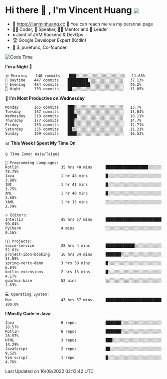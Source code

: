 # Hi there 👋 , I'm Vincent Huang ![](https://komarev.com/ghpvc/?username=Jian-Min-Huang)
- 💎 https://jianminhuang.cc 🙋 You can reach me via my personal page
- 👨‍💻 Coder, 🎤 Speaker, 👨‍🏫 Mentor and 🚀 Leader
- ♠️ Joint of JVM Backend & DevOps
- 🏆 Google Developer Expert (Kotlin)
- 💼 $_purefunc, Co-founder

<!--START_SECTION:waka-->
![Code Time](http://img.shields.io/badge/Code%20Time-748%20hrs%2044%20mins-blue)

**I'm a Night 🦉** 

```text
🌞 Morning    140 commits    ███░░░░░░░░░░░░░░░░░░░░░░   11.63% 
🌆 Daytime    447 commits    █████████░░░░░░░░░░░░░░░░   37.13% 
🌃 Evening    484 commits    ██████████░░░░░░░░░░░░░░░   40.2% 
🌙 Night      133 commits    ██░░░░░░░░░░░░░░░░░░░░░░░   11.05%

```
📅 **I'm Most Productive on Wednesday** 

```text
Monday       165 commits    ███░░░░░░░░░░░░░░░░░░░░░░   13.7% 
Tuesday      157 commits    ███░░░░░░░░░░░░░░░░░░░░░░   13.04% 
Wednesday    218 commits    ████░░░░░░░░░░░░░░░░░░░░░   18.11% 
Thursday     177 commits    ███░░░░░░░░░░░░░░░░░░░░░░   14.7% 
Friday       153 commits    ███░░░░░░░░░░░░░░░░░░░░░░   12.71% 
Saturday     135 commits    ██░░░░░░░░░░░░░░░░░░░░░░░   11.21% 
Sunday       199 commits    ████░░░░░░░░░░░░░░░░░░░░░   16.53%

```


📊 **This Week I Spent My Time On** 

```text
⌚︎ Time Zone: Asia/Taipei

💬 Programming Languages: 
Kotlin                   35 hrs 40 mins      ███████████████████░░░░░░   78.75% 
Java                     1 hr 48 mins        █░░░░░░░░░░░░░░░░░░░░░░░░   3.98% 
INI                      1 hr 41 mins        █░░░░░░░░░░░░░░░░░░░░░░░░   3.75% 
XML                      1 hr 40 mins        █░░░░░░░░░░░░░░░░░░░░░░░░   3.68% 
YAML                     1 hr 15 mins        ░░░░░░░░░░░░░░░░░░░░░░░░░   2.79%

🔥 Editors: 
IntelliJ                 45 hrs 57 mins      █████████████████████████   99.84% 
PyCharm                  4 mins              ░░░░░░░░░░░░░░░░░░░░░░░░░   0.16%

🐱‍💻 Projects: 
voice-service            28 hrs 4 mins       █████████████░░░░░░░░░░░░   52.61% 
project-ibon-booking     16 hrs 34 mins      ███████░░░░░░░░░░░░░░░░░░   31.05% 
spring-vertx-demo        3 hrs 39 mins       █░░░░░░░░░░░░░░░░░░░░░░░░   6.84% 
kotlin-extensions        2 hrs 13 mins       █░░░░░░░░░░░░░░░░░░░░░░░░   4.17% 
quarkus-base             52 mins             ░░░░░░░░░░░░░░░░░░░░░░░░░   1.63%

💻 Operating System: 
Mac                      43 hrs 57 mins      █████████████████████████   100.0%

```

**I Mostly Code in Java** 

```text
Java                     6 repos             ███████░░░░░░░░░░░░░░░░░░   28.57% 
Kotlin                   6 repos             ███████░░░░░░░░░░░░░░░░░░   28.57% 
HTML                     3 repos             ███░░░░░░░░░░░░░░░░░░░░░░   14.29% 
JavaScript               2 repos             ██░░░░░░░░░░░░░░░░░░░░░░░   9.52% 
Vim script               1 repo              █░░░░░░░░░░░░░░░░░░░░░░░░   4.76%

```



 Last Updated on 16/08/2022 02:13:42 UTC
<!--END_SECTION:waka-->
